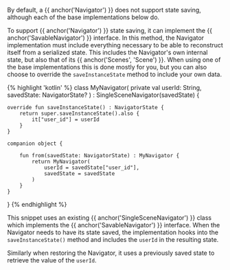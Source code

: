 ---
---

By default, a {{ anchor('Navigator') }} does not support state saving, although 
each of the base implementations below do.

To support {{ anchor('Navigator') }} state saving, it can implement the 
{{ anchor('SavableNavigator') }} interface.
In this method, the Navigator implementation must include everything necessary
to be able to reconstruct itself from a serialized state.
This includes the Navigator's own internal state, but also that of its 
{{ anchor('Scenes', 'Scene') }}.
When using one of the base implementations this is done mostly for you, but you
can also choose to override the `saveInstanceState` method to include your own
data.

{% highlight 'kotlin' %}
class MyNavigator(
    private val userId: String,
    savedState: NavigatorState?
) : SingleSceneNavigator(savedState) {

    override fun saveInstanceState() : NavigatorState {
        return super.saveInstanceState().also {
            it["user_id"] = userId
        }
    }

    companion object {

        fun from(savedState: NavigatorState) : MyNavigator {
            return MyNavigator(
                userId = savedState["user_id"],
                savedState = savedState
            )
        }
    }
}
{% endhighlight %}

This snippet uses an existing {{ anchor('SingleSceneNavigator') }} class which 
implements the {{ anchor('SavableNavigator') }} interface.
When the Navigator needs to have its state saved, the implementation hooks into 
the `saveInstanceState()` method and includes the `userId` in the resulting state.

Similarly when restoring the Navigator, it uses a previously saved state to 
retrieve the value of the `userId`.
